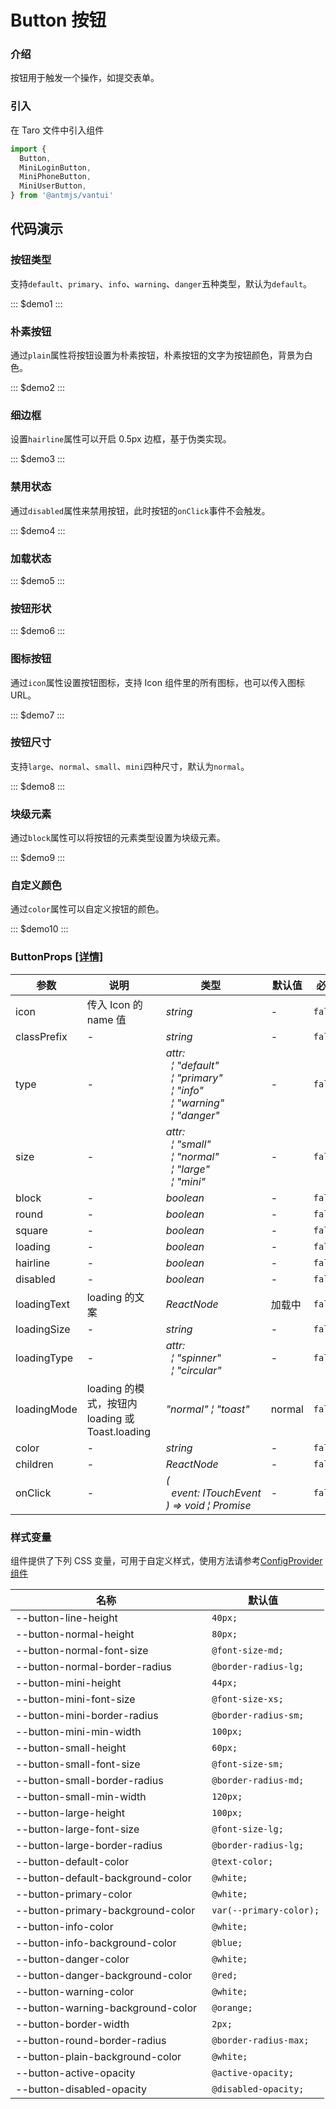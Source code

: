 # Button 按钮

### 介绍

按钮用于触发一个操作，如提交表单。

### 引入

在 Taro 文件中引入组件

```js
import {
  Button,
  MiniLoginButton,
  MiniPhoneButton,
  MiniUserButton,
} from '@antmjs/vantui'
```

## 代码演示

### 按钮类型

支持`default`、`primary`、`info`、`warning`、`danger`五种类型，默认为`default`。

::: $demo1 :::

### 朴素按钮

通过`plain`属性将按钮设置为朴素按钮，朴素按钮的文字为按钮颜色，背景为白色。

::: $demo2 :::

### 细边框

设置`hairline`属性可以开启 0.5px 边框，基于伪类实现。

::: $demo3 :::

### 禁用状态

通过`disabled`属性来禁用按钮，此时按钮的`onClick`事件不会触发。

::: $demo4 :::

### 加载状态

::: $demo5 :::

### 按钮形状

::: $demo6 :::

### 图标按钮

通过`icon`属性设置按钮图标，支持 Icon 组件里的所有图标，也可以传入图标 URL。

::: $demo7 :::

### 按钮尺寸

支持`large`、`normal`、`small`、`mini`四种尺寸，默认为`normal`。

::: $demo8 :::

### 块级元素

通过`block`属性可以将按钮的元素类型设置为块级元素。

::: $demo9 :::

### 自定义颜色

通过`color`属性可以自定义按钮的颜色。

::: $demo10 :::

### ButtonProps [[详情]](https://github.com/AntmJS/vantui/tree/main/packages/vantui/types/button.d.ts)

| 参数        | 说明                                            | 类型                                                                                                                                                                                                                                                                                     | 默认值 | 必填    |
| ----------- | ----------------------------------------------- | ---------------------------------------------------------------------------------------------------------------------------------------------------------------------------------------------------------------------------------------------------------------------------------------- | ------ | ------- |
| icon        | 传入 Icon 的 name 值                            | _&nbsp;&nbsp;string<br/>_                                                                                                                                                                                                                                                                | -      | `false` |
| classPrefix | -                                               | _&nbsp;&nbsp;string<br/>_                                                                                                                                                                                                                                                                | -      | `false` |
| type        | -                                               | _&nbsp;&nbsp;attr:<br/>&nbsp;&nbsp;&nbsp;&nbsp;&brvbar;&nbsp;"default"<br/>&nbsp;&nbsp;&nbsp;&nbsp;&brvbar;&nbsp;"primary"<br/>&nbsp;&nbsp;&nbsp;&nbsp;&brvbar;&nbsp;"info"<br/>&nbsp;&nbsp;&nbsp;&nbsp;&brvbar;&nbsp;"warning"<br/>&nbsp;&nbsp;&nbsp;&nbsp;&brvbar;&nbsp;"danger"<br/>_ | -      | `false` |
| size        | -                                               | _&nbsp;&nbsp;attr:<br/>&nbsp;&nbsp;&nbsp;&nbsp;&brvbar;&nbsp;"small"<br/>&nbsp;&nbsp;&nbsp;&nbsp;&brvbar;&nbsp;"normal"<br/>&nbsp;&nbsp;&nbsp;&nbsp;&brvbar;&nbsp;"large"<br/>&nbsp;&nbsp;&nbsp;&nbsp;&brvbar;&nbsp;"mini"<br/>_                                                         | -      | `false` |
| block       | -                                               | _&nbsp;&nbsp;boolean<br/>_                                                                                                                                                                                                                                                               | -      | `false` |
| round       | -                                               | _&nbsp;&nbsp;boolean<br/>_                                                                                                                                                                                                                                                               | -      | `false` |
| square      | -                                               | _&nbsp;&nbsp;boolean<br/>_                                                                                                                                                                                                                                                               | -      | `false` |
| loading     | -                                               | _&nbsp;&nbsp;boolean<br/>_                                                                                                                                                                                                                                                               | -      | `false` |
| hairline    | -                                               | _&nbsp;&nbsp;boolean<br/>_                                                                                                                                                                                                                                                               | -      | `false` |
| disabled    | -                                               | _&nbsp;&nbsp;boolean<br/>_                                                                                                                                                                                                                                                               | -      | `false` |
| loadingText | loading 的文案                                  | _&nbsp;&nbsp;ReactNode<br/>_                                                                                                                                                                                                                                                             | 加载中 | `false` |
| loadingSize | -                                               | _&nbsp;&nbsp;string<br/>_                                                                                                                                                                                                                                                                | -      | `false` |
| loadingType | -                                               | _&nbsp;&nbsp;attr:<br/>&nbsp;&nbsp;&nbsp;&nbsp;&brvbar;&nbsp;"spinner"<br/>&nbsp;&nbsp;&nbsp;&nbsp;&brvbar;&nbsp;"circular"<br/>_                                                                                                                                                        | -      | `false` |
| loadingMode | loading 的模式，按钮内 loading 或 Toast.loading | _&nbsp;&nbsp;"normal"&nbsp;&brvbar;&nbsp;"toast"<br/>_                                                                                                                                                                                                                                   | normal | `false` |
| color       | -                                               | _&nbsp;&nbsp;string<br/>_                                                                                                                                                                                                                                                                | -      | `false` |
| children    | -                                               | _&nbsp;&nbsp;ReactNode<br/>_                                                                                                                                                                                                                                                             | -      | `false` |
| onClick     | -                                               | _&nbsp;&nbsp;(<br/>&nbsp;&nbsp;&nbsp;&nbsp;event:&nbsp;ITouchEvent<br/>&nbsp;&nbsp;)&nbsp;=>&nbsp;void&nbsp;&brvbar;&nbsp;Promise<any><br/>_                                                                                                                                             | -      | `false` |

### 样式变量

组件提供了下列 CSS 变量，可用于自定义样式，使用方法请参考[ConfigProvider 组件](https://antmjs.github.io/vantui/#/config-provider)

| 名称                              | 默认值                   |
| --------------------------------- | ------------------------ |
| --button-line-height              | ` 40px;`                 |
| --button-normal-height            | ` 80px;`                 |
| --button-normal-font-size         | ` @font-size-md;`        |
| --button-normal-border-radius     | ` @border-radius-lg;`    |
| --button-mini-height              | ` 44px;`                 |
| --button-mini-font-size           | ` @font-size-xs;`        |
| --button-mini-border-radius       | ` @border-radius-sm;`    |
| --button-mini-min-width           | ` 100px;`                |
| --button-small-height             | ` 60px;`                 |
| --button-small-font-size          | ` @font-size-sm;`        |
| --button-small-border-radius      | ` @border-radius-md;`    |
| --button-small-min-width          | ` 120px;`                |
| --button-large-height             | ` 100px;`                |
| --button-large-font-size          | ` @font-size-lg;`        |
| --button-large-border-radius      | ` @border-radius-lg;`    |
| --button-default-color            | ` @text-color;`          |
| --button-default-background-color | ` @white;`               |
| --button-primary-color            | ` @white;`               |
| --button-primary-background-color | ` var(--primary-color);` |
| --button-info-color               | ` @white;`               |
| --button-info-background-color    | ` @blue;`                |
| --button-danger-color             | ` @white;`               |
| --button-danger-background-color  | ` @red;`                 |
| --button-warning-color            | ` @white;`               |
| --button-warning-background-color | ` @orange;`              |
| --button-border-width             | ` 2px;`                  |
| --button-round-border-radius      | ` @border-radius-max;`   |
| --button-plain-background-color   | ` @white;`               |
| --button-active-opacity           | ` @active-opacity;`      |
| --button-disabled-opacity         | ` @disabled-opacity;`    |
